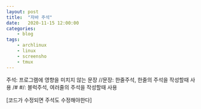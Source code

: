 ```yaml
---
layout: post
title:	"자바 주석"
date:	2020-11-15 12:00:00
categories:
    - blog
tags:
    - archlinux
    - linux
    - screensho
    - tmux
---
```

주석: 프로그램에 영향을 미치지 않는 문장
//문장: 한줄주석, 한줄의 주석을 작성할때 사용
/#
#/: 블럭주석, 여러줄의 주석을 작성할때 사용
 
 [코드가 수정되면 주석도 수정해야한다]